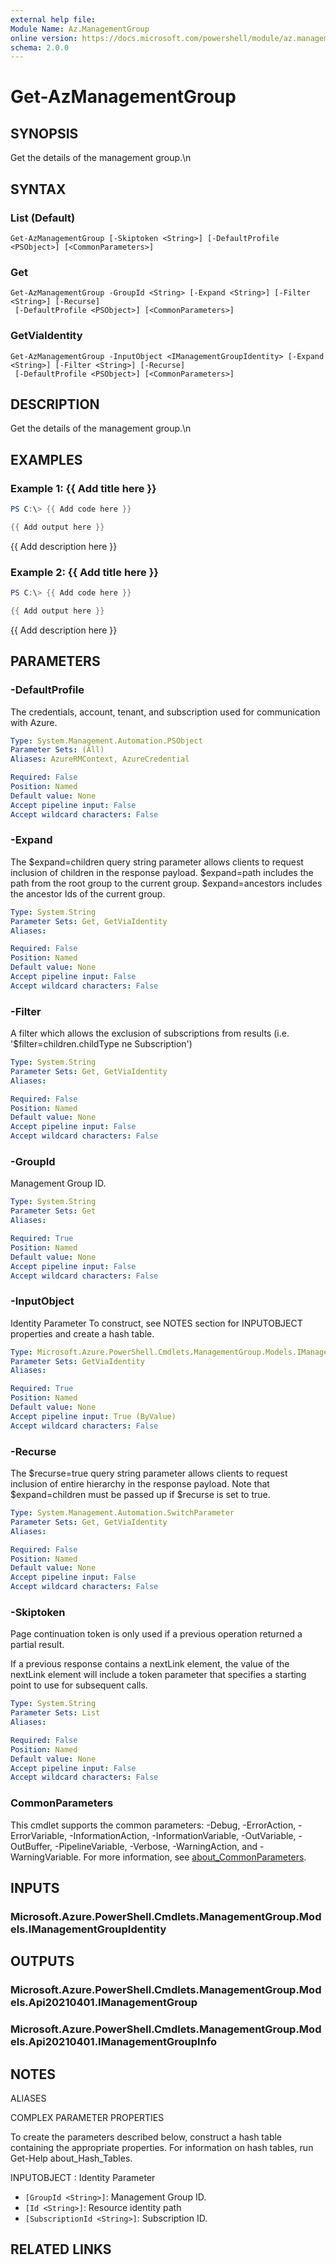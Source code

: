 ```yaml
---
external help file:
Module Name: Az.ManagementGroup
online version: https://docs.microsoft.com/powershell/module/az.managementgroup/get-azmanagementgroup
schema: 2.0.0
---
```


# Get-AzManagementGroup

## SYNOPSIS
Get the details of the management group.\n

## SYNTAX

### List (Default)
```
Get-AzManagementGroup [-Skiptoken <String>] [-DefaultProfile <PSObject>] [<CommonParameters>]
```

### Get
```
Get-AzManagementGroup -GroupId <String> [-Expand <String>] [-Filter <String>] [-Recurse]
 [-DefaultProfile <PSObject>] [<CommonParameters>]
```

### GetViaIdentity
```
Get-AzManagementGroup -InputObject <IManagementGroupIdentity> [-Expand <String>] [-Filter <String>] [-Recurse]
 [-DefaultProfile <PSObject>] [<CommonParameters>]
```

## DESCRIPTION
Get the details of the management group.\n

## EXAMPLES

### Example 1: {{ Add title here }}
```powershell
PS C:\> {{ Add code here }}

{{ Add output here }}
```

{{ Add description here }}

### Example 2: {{ Add title here }}
```powershell
PS C:\> {{ Add code here }}

{{ Add output here }}
```

{{ Add description here }}

## PARAMETERS

### -DefaultProfile
The credentials, account, tenant, and subscription used for communication with Azure.

```yaml
Type: System.Management.Automation.PSObject
Parameter Sets: (All)
Aliases: AzureRMContext, AzureCredential

Required: False
Position: Named
Default value: None
Accept pipeline input: False
Accept wildcard characters: False
```

### -Expand
The $expand=children query string parameter allows clients to request inclusion of children in the response payload.
$expand=path includes the path from the root group to the current group.
$expand=ancestors includes the ancestor Ids of the current group.

```yaml
Type: System.String
Parameter Sets: Get, GetViaIdentity
Aliases:

Required: False
Position: Named
Default value: None
Accept pipeline input: False
Accept wildcard characters: False
```

### -Filter
A filter which allows the exclusion of subscriptions from results (i.e.
'$filter=children.childType ne Subscription')

```yaml
Type: System.String
Parameter Sets: Get, GetViaIdentity
Aliases:

Required: False
Position: Named
Default value: None
Accept pipeline input: False
Accept wildcard characters: False
```

### -GroupId
Management Group ID.

```yaml
Type: System.String
Parameter Sets: Get
Aliases:

Required: True
Position: Named
Default value: None
Accept pipeline input: False
Accept wildcard characters: False
```

### -InputObject
Identity Parameter
To construct, see NOTES section for INPUTOBJECT properties and create a hash table.

```yaml
Type: Microsoft.Azure.PowerShell.Cmdlets.ManagementGroup.Models.IManagementGroupIdentity
Parameter Sets: GetViaIdentity
Aliases:

Required: True
Position: Named
Default value: None
Accept pipeline input: True (ByValue)
Accept wildcard characters: False
```

### -Recurse
The $recurse=true query string parameter allows clients to request inclusion of entire hierarchy in the response payload.
Note that $expand=children must be passed up if $recurse is set to true.

```yaml
Type: System.Management.Automation.SwitchParameter
Parameter Sets: Get, GetViaIdentity
Aliases:

Required: False
Position: Named
Default value: None
Accept pipeline input: False
Accept wildcard characters: False
```

### -Skiptoken
Page continuation token is only used if a previous operation returned a partial result.

If a previous response contains a nextLink element, the value of the nextLink element will include a token parameter that specifies a starting point to use for subsequent calls.

```yaml
Type: System.String
Parameter Sets: List
Aliases:

Required: False
Position: Named
Default value: None
Accept pipeline input: False
Accept wildcard characters: False
```

### CommonParameters
This cmdlet supports the common parameters: -Debug, -ErrorAction, -ErrorVariable, -InformationAction, -InformationVariable, -OutVariable, -OutBuffer, -PipelineVariable, -Verbose, -WarningAction, and -WarningVariable. For more information, see [about_CommonParameters](http://go.microsoft.com/fwlink/?LinkID=113216).

## INPUTS

### Microsoft.Azure.PowerShell.Cmdlets.ManagementGroup.Models.IManagementGroupIdentity

## OUTPUTS

### Microsoft.Azure.PowerShell.Cmdlets.ManagementGroup.Models.Api20210401.IManagementGroup

### Microsoft.Azure.PowerShell.Cmdlets.ManagementGroup.Models.Api20210401.IManagementGroupInfo

## NOTES

ALIASES

COMPLEX PARAMETER PROPERTIES

To create the parameters described below, construct a hash table containing the appropriate properties. For information on hash tables, run Get-Help about_Hash_Tables.


INPUTOBJECT <IManagementGroupIdentity>: Identity Parameter
  - `[GroupId <String>]`: Management Group ID.
  - `[Id <String>]`: Resource identity path
  - `[SubscriptionId <String>]`: Subscription ID.

## RELATED LINKS

